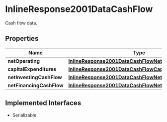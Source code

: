 

# InlineResponse2001DataCashFlow

Cash flow data.

## Properties

Name | Type | Description | Notes
------------ | ------------- | ------------- | -------------
**netOperating** | [**InlineResponse2001DataCashFlowNetOperating**](InlineResponse2001DataCashFlowNetOperating.md) |  |  [optional]
**capitalExpenditures** | [**InlineResponse2001DataCashFlowCapitalExpenditures**](InlineResponse2001DataCashFlowCapitalExpenditures.md) |  |  [optional]
**netInvestingCashFlow** | [**InlineResponse2001DataCashFlowNetInvestingCashFlow**](InlineResponse2001DataCashFlowNetInvestingCashFlow.md) |  |  [optional]
**netFinancingCashFlow** | [**InlineResponse2001DataCashFlowNetFinancingCashFlow**](InlineResponse2001DataCashFlowNetFinancingCashFlow.md) |  |  [optional]


## Implemented Interfaces

* Serializable


